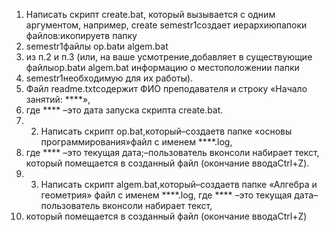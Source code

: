 1. Написать скрипт create.bat, который вызывается с одним аргументом, например, create semestr1создает иерархиюпапоки файлов:икопируетв папку 
2. semestr1файлы op.batи algem.bat 
3. из п.2 и п.3 (или, на ваше усмотрение,добавляет в существующие файлыop.batи algem.bat информацию о местоположении папки 
4. semestr1необходимую для их работы).
5. Файл readme.txtсодержит ФИО преподавателя и строку «Начало занятий: ****», 
6. где **** –это дата запуска скрипта create.bat.  
7. 2. Написать скрипт op.bat,который–создаетв папке «основы программирования»файл с именем ****.log, 
8. где **** –это текущая дата;–пользователь вконсоли набирает текст, который помещается в созданный файл (окончание вводаCtrl+Z).  
9. 3. Написать скрипт algem.bat,который–создаетв папке «Алгебра и геометрия» файл с именем ****.log, где **** –это текущая дата–пользователь вконсоли набирает текст, 
10. который помещается в созданный файл (окончание вводаCtrl+Z)
